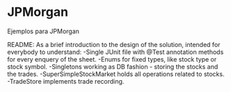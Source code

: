 # JPMorgan
Ejemplos para JPMorgan

README:
As a brief introduction to the design of the solution, intended for everybody to understand:
-Single JUnit file with @Test annotation methods for every enquery of the sheet.
-Enums for fixed types, like stock type or stock symbol.
-Singletons working as DB fashion - storing the stocks and the trades.
-SuperSimpleStockMarket holds all operations related to stocks.
-TradeStore implements trade recording.

